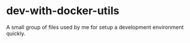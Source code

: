 # dev-with-docker-utils
A small group of files used by me for setup a development environment quickly.
